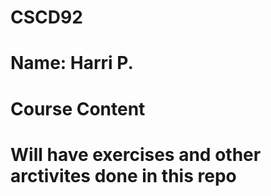 # CSCD92
# Name: Harri P.

# Course Content
# Will have exercises and other arctivites done in this repo
